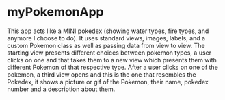 # myPokemonApp
This app acts like a MINI pokedex (showing water types, fire types, and anymore I choose to do).  It uses standard views, images, labels, and a custom Pokemon class as well as passing data from view to view. The starting view presents different choices between pokemon types, a user clicks on one and that takes them to a new view which presents them with different Pokemon of that respective type.  After a user clicks on one of the pokemon, a third view opens and this is the one that resembles  the Pokedex, it shows a picture or gif of the Pokemon, their name, pokedex number and a description about them.

